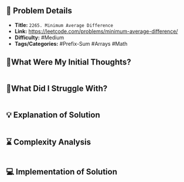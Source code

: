 ## 📝 Problem Details

- **Title:** `2265. Minimum Average Difference`
- **Link:** https://leetcode.com/problems/minimum-average-difference/
- **Difficulty:** #Medium 
- **Tags/Categories:** #Prefix-Sum #Arrays #Math 

## 💭What Were My Initial Thoughts?

```

```

## 🤔What Did I Struggle With?

```

```

## 💡 Explanation of Solution

```

```

## ⌛ Complexity Analysis

```

```

## 💻 Implementation of Solution

```cpp

```